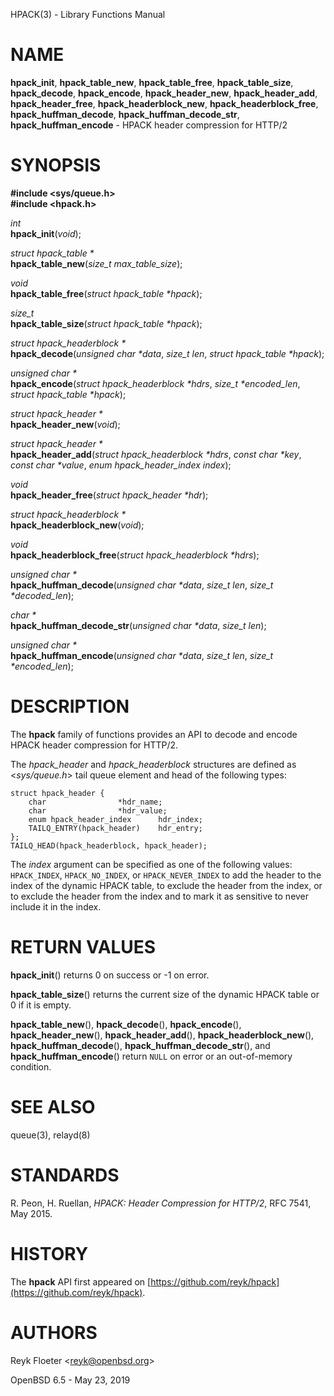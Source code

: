HPACK(3) - Library Functions Manual

# NAME

**hpack\_init**,
**hpack\_table\_new**,
**hpack\_table\_free**,
**hpack\_table\_size**,
**hpack\_decode**,
**hpack\_encode**,
**hpack\_header\_new**,
**hpack\_header\_add**,
**hpack\_header\_free**,
**hpack\_headerblock\_new**,
**hpack\_headerblock\_free**,
**hpack\_huffman\_decode**,
**hpack\_huffman\_decode\_str**,
**hpack\_huffman\_encode** - HPACK header compression for HTTP/2

# SYNOPSIS

**#include &lt;sys/queue.h>**  
**#include &lt;hpack.h>**

*int*  
**hpack\_init**(*void*);

*struct hpack\_table \*&zwnj;*  
**hpack\_table\_new**(*size\_t max\_table\_size*);

*void*  
**hpack\_table\_free**(*struct hpack\_table \*hpack*);

*size\_t*  
**hpack\_table\_size**(*struct hpack\_table \*hpack*);

*struct hpack\_headerblock \*&zwnj;*  
**hpack\_decode**(*unsigned char \*data*, *size\_t len*, *struct hpack\_table \*hpack*);

*unsigned char \*&zwnj;*  
**hpack\_encode**(*struct hpack\_headerblock \*hdrs*, *size\_t \*encoded\_len*, *struct hpack\_table \*hpack*);

*struct hpack\_header \*&zwnj;*  
**hpack\_header\_new**(*void*);

*struct hpack\_header \*&zwnj;*  
**hpack\_header\_add**(*struct hpack\_headerblock \*hdrs*, *const char \*key*, *const char \*value*, *enum hpack\_header\_index index*);

*void*  
**hpack\_header\_free**(*struct hpack\_header \*hdr*);

*struct hpack\_headerblock \*&zwnj;*  
**hpack\_headerblock\_new**(*void*);

*void*  
**hpack\_headerblock\_free**(*struct hpack\_headerblock \*hdrs*);

*unsigned char \*&zwnj;*  
**hpack\_huffman\_decode**(*unsigned char \*data*, *size\_t len*, *size\_t \*decoded\_len*);

*char \*&zwnj;*  
**hpack\_huffman\_decode\_str**(*unsigned char \*data*, *size\_t len*);

*unsigned char \*&zwnj;*  
**hpack\_huffman\_encode**(*unsigned char \*data*, *size\_t len*, *size\_t \*encoded\_len*);

# DESCRIPTION

The
**hpack**
family of functions provides an API to decode and encode HPACK header
compression for HTTP/2.

The
*hpack\_header*
and
*hpack\_headerblock*
structures are defined as
&lt;*sys/queue.h*>
tail queue element and head of the following types:

	struct hpack_header {
		char				*hdr_name;
		char				*hdr_value;
		enum hpack_header_index		 hdr_index;
		TAILQ_ENTRY(hpack_header)	 hdr_entry;
	};
	TAILQ_HEAD(hpack_headerblock, hpack_header);

The
*index*
argument can be specified as one of the following values:
`HPACK_INDEX`,
`HPACK_NO_INDEX`,
or
`HPACK_NEVER_INDEX`
to add the header to the index of the dynamic HPACK table,
to exclude the header from the index,
or to exclude the header from the index and to mark it as sensitive to
never include it in the index.

# RETURN VALUES

**hpack\_init**()
returns 0 on success or -1 on error.

**hpack\_table\_size**()
returns the current size of the dynamic HPACK table or 0 if it is empty.

**hpack\_table\_new**(),
**hpack\_decode**(),
**hpack\_encode**(),
**hpack\_header\_new**(),
**hpack\_header\_add**(),
**hpack\_headerblock\_new**(),
**hpack\_huffman\_decode**(),
**hpack\_huffman\_decode\_str**(),
and
**hpack\_huffman\_encode**()
return
`NULL`
on error or an out-of-memory condition.

# SEE ALSO

queue(3),
relayd(8)

# STANDARDS

R. Peon,
H. Ruellan,
*HPACK: Header Compression for HTTP/2*,
RFC 7541,
May 2015.

# HISTORY

The
**hpack**
API first appeared on
[https://github.com/reyk/hpack](https://github.com/reyk/hpack).

# AUTHORS

Reyk Floeter &lt;[reyk@openbsd.org](mailto:reyk@openbsd.org)&gt;

OpenBSD 6.5 - May 23, 2019
